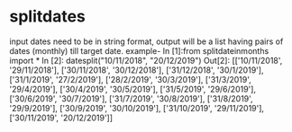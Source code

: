# splitdates
input dates need to be in string format, output will be a list having pairs of dates (monthly) till target date.
example-
In [1]:from splitdateinmonths import *
In [2]: datesplit("10/11/2018", "20/12/2019")
Out[2]:
[['10/11/2018', '29/11/2018'],
 ['30/11/2018', '30/12/2018'],
 ['31/12/2018', '30/1/2019'],
 ['31/1/2019', '27/2/2019'],
 ['28/2/2019', '30/3/2019'],
 ['31/3/2019', '29/4/2019'],
 ['30/4/2019', '30/5/2019'],
 ['31/5/2019', '29/6/2019'],
 ['30/6/2019', '30/7/2019'],
 ['31/7/2019', '30/8/2019'],
 ['31/8/2019', '29/9/2019'],
 ['30/9/2019', '30/10/2019'],
 ['31/10/2019', '29/11/2019'],
 ['30/11/2019', '20/12/2019']]
